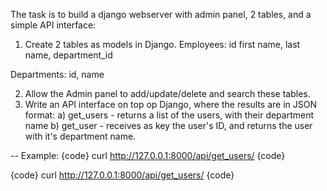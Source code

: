 The task is to build a django webserver with admin panel, 2 tables, and a simple API interface:

1. Create 2 tables as models in Django.
Employees:
id
first name,
last name,
department_id

Departments:
id,
name

2. Allow the Admin panel to add/update/delete and search these tables.
3. Write an API interface on top op Django, where the results are in JSON format:
a) get_users - returns a list of the users, with their department name
b) get_user - receives as key the user's ID, and returns the user with it's department name.

--
Example:
  {code}
  curl http://127.0.0.1:8000/api/get_users/
  {code}

  {code}
  curl http://127.0.0.1:8000/api/get_users/
  {code}